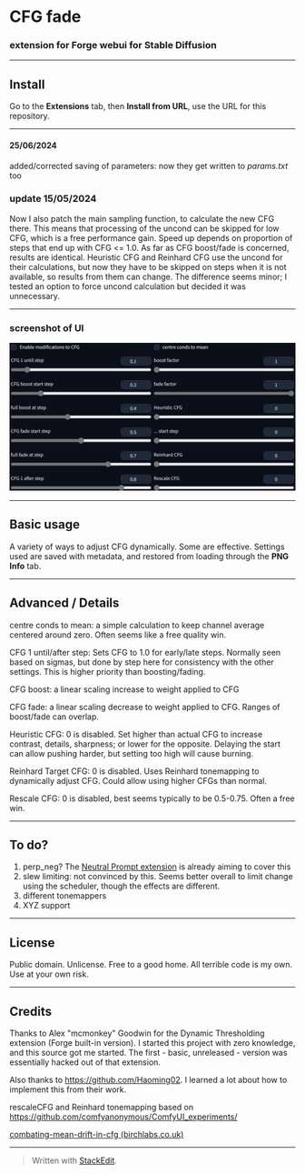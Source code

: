 # CFG fade #
### extension for Forge webui for Stable Diffusion ###

---
## Install ##
Go to the **Extensions** tab, then **Install from URL**, use the URL for this repository.

---
#### 25/06/2024 ####
added/corrected saving of parameters: now they get written to *params.txt* too

### update 15/05/2024 ###
Now I also patch the main sampling function, to calculate the new CFG there. This means that processing of the uncond can be skipped for low CFG, which is a free performance gain. Speed up depends on proportion of steps that end up with CFG <= 1.0. As far as CFG boost/fade is concerned, results are identical. Heuristic CFG and Reinhard CFG use the uncond for their calculations, but now they have to be skipped on steps when it is not available, so results from them can change. The difference seems minor; I tested an option to force uncond calculation but decided it was unnecessary.

---
### screenshot of UI ###
![](screenshot.png "image of extension UI")

---
## Basic usage ##
A variety of ways to adjust CFG dynamically. Some are effective.
Settings used are saved with metadata, and restored from loading through the **PNG Info** tab.

---
## Advanced / Details ##
centre conds to mean: a simple calculation to keep channel average centered around zero. Often seems like a free quality win.

CFG 1 until/after step: Sets CFG to 1.0 for early/late steps. Normally seen based on sigmas, but done by step here for consistency with the other settings. This is higher priority than boosting/fading.

CFG boost: a linear scaling increase to weight applied to CFG

CFG fade: a linear scaling decrease to weight applied to CFG. Ranges of boost/fade can overlap.

Heuristic CFG: 0 is disabled. Set higher than actual CFG to increase contrast, details, sharpness; or lower for the opposite. Delaying the start can allow pushing harder, but setting too high will cause burning.

Reinhard Target CFG: 0 is disabled. Uses Reinhard tonemapping to dynamically adjust CFG. Could allow using higher CFGs than normal.

Rescale CFG: 0 is disabled, best seems typically to be 0.5-0.75. Often a free win.


---
## To do? ##
1. perp_neg? The [Neutral Prompt extension](https://github.com/ljleb/sd-webui-neutral-prompt) is already aiming to cover this
2. slew limiting: not convinced by this. Seems better overall to limit change using the scheduler, though the effects are different.
3. different tonemappers
4. XYZ support

---
## License ##
Public domain. Unlicense. Free to a good home.
All terrible code is my own. Use at your own risk.

---
## Credits ##
Thanks to Alex "mcmonkey" Goodwin for the Dynamic Thresholding extension (Forge built-in version). I started this project with zero knowledge, and this source got me started. The first - basic, unreleased - version was essentially hacked out of that extension.

Also thanks to https://github.com/Haoming02. I learned a lot about how to implement this from their work.

rescaleCFG and Reinhard tonemapping based on https://github.com/comfyanonymous/ComfyUI_experiments/

[combating-mean-drift-in-cfg (birchlabs.co.uk)](https://birchlabs.co.uk/machine-learning#combating-mean-drift-in-cfg)

---


> Written with [StackEdit](https://stackedit.io/).
